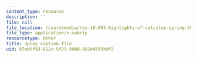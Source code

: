 ```yaml
---
content_type: resource
description: ''
file: null
file_location: /coursemedia/res-18-005-highlights-of-calculus-spring-2010/87eb8f93612c5f239900902445f8b9f2_4PBYm3FuUNQ.vtt
file_type: application/x-subrip
resourcetype: Other
title: 3play caption file
uid: 87eb8f93-612c-5f23-9900-902445f8b9f2
---
```

